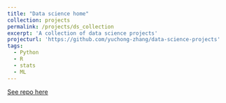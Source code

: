 ```yaml
---
title: "Data science home"
collection: projects
permalink: /projects/ds_collection
excerpt: 'A collection of data science projects'
projecturl: 'https://github.com/yuchong-zhang/data-science-projects'
tags:
  - Python
  - R
  - stats
  - ML
---
```


<a href='https://github.com/yuchong-zhang/data-science-projects'>See repo here</a>